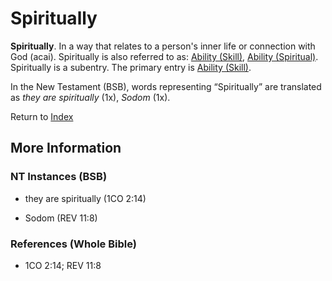 # Spiritually
**Spiritually**. 
In a way that relates to a person's inner life or connection with God (acai). 
Spiritually is also referred to as: 
[Ability (Skill)](Ability.md), [Ability (Spiritual)](Spiritual.md). 
Spiritually is a subentry. The primary entry is 
[Ability (Skill)](Ability.md). 




In the New Testament (BSB), words representing “Spiritually” are translated as 
*they are spiritually* (1x), *Sodom* (1x). 


Return to [Index](00-Index.md)

## More Information

### NT Instances (BSB)

* they are spiritually (1CO 2:14)

* Sodom (REV 11:8)



### References (Whole Bible)

* 1CO 2:14; REV 11:8



